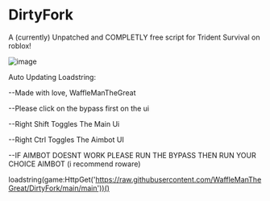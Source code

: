 # DirtyFork
A (currently) Unpatched and COMPLETLY free script for Trident Survival on roblox!

![image](https://user-images.githubusercontent.com/113483280/190527751-d559e72c-8efc-49ac-97f1-6f56c73bc775.png)


Auto Updating Loadstring: 




--Made with love, WaffleManTheGreat

--Please click on the bypass first on the ui

--Right Shift Toggles The Main Ui

--Right Ctrl Toggles The Aimbot UI

--IF AIMBOT DOESNT WORK PLEASE RUN THE BYPASS THEN RUN YOUR CHOICE AIMBOT (i recommend roware)

loadstring(game:HttpGet('https://raw.githubusercontent.com/WaffleManTheGreat/DirtyFork/main/main'))()
